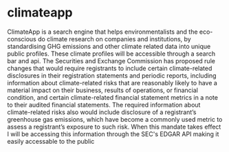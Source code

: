 # climateapp
ClimateApp is a search engine that helps environmentalists and the eco-conscious do climate research on companies and institutions, by standardising GHG emissions and other climate related data into unique public profiles. These climate profiles will be accessible through a search bar and api.
The Securities and Exchange Commission has proposed rule changes that would require registrants to include certain climate-related disclosures in their registration statements and periodic reports, including information about climate-related risks that are reasonably likely to have a material impact on their business, results of operations, or financial condition, and certain climate-related financial statement metrics in a note to their audited financial statements. The required information about climate-related risks also would include disclosure of a registrant’s greenhouse gas emissions, which have become a commonly used metric to assess a registrant’s exposure to such risk.
When this mandate takes effect I will be accessing this information through the SEC's EDGAR API making it easily accessable to the public 

